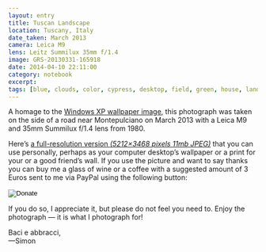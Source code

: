 ```yaml
--- 
layout: entry
title: Tuscan Landscape
location: Tuscany, Italy
date_taken: March 2013
camera: Leica M9
lens: Leitz Summilux 35mm f/1.4
image: GRS-20130331-165918
date: 2014-04-10 22:11:00
category: notebook
excerpt:
tags: [blue, clouds, color, cypress, desktop, field, green, house, landscape, mountain, tuscan, tuscany, windowsxp, windows xp, wallpaper]
---
```


A homage to the [Windows XP wallpaper image](https://en.wikipedia.org/wiki/Charles_O%27Rear), this photograph was taken on the side of a road near Montepulciano on March 2013 with a Leica M9 and 35mm Summilux f/1.4 lens from 1980. 

Here’s [a full-resolution version <i class="small quiet">(5212×3468 pixels 11mb JPEG)</i>](/images/GRS-20130331-165918-tuscan-landscape.jpg "Right-click and Save As or Save Link As to download.") that you can use personally, perhaps as your computer desktop’s wallpaper or a print for your or a good friend’s wall. If you use the picture and want to say thanks you can buy me a glass of wine or a coffee with a suggested amount of 3 Euros sent to me via PayPal using the following button:

<form action="https://www.paypal.com/cgi-bin/webscr" method="post" target="_top" >
<input type="hidden" name="cmd" value="_s-xclick">
<input type="hidden" name="hosted_button_id" value="ERB3XKZ7C3N7C">
<input type="image" src="/images/donate.gif" border="0" name="submit" alt="Donate" title="Thank you for considering buying me a glass of wine or a coffee, I appreciate your kindness very much!" style="background:none; border:0; padding:0;">
<img alt="" border="0" src="https://www.paypalobjects.com/en_US/i/scr/pixel.gif" width="1" height="1">
</form>

If you do so, I appreciate it, but please do not feel you need to. Enjoy the photograph — it is what I photograph for! 

Baci e abbracci,  
—Simon